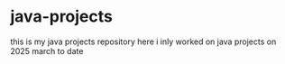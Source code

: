 # java-projects
this is my java projects repository here i inly worked on java projects on 2025 march to date 
